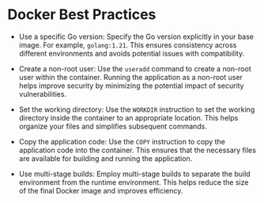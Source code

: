 # Docker Best Practices

- Use a specific Go version: Specify the Go version explicitly in your base image. For example, `golang:1.21`. This ensures consistency across different environments and avoids potential issues with compatibility.

- Create a non-root user: Use the `useradd` command to create a non-root user within the container. Running the application as a non-root user helps improve security by minimizing the potential impact of security vulnerabilities.

- Set the working directory: Use the `WORKDIR` instruction to set the working directory inside the container to an appropriate location. This helps organize your files and simplifies subsequent commands.

- Copy the application code: Use the `COPY` instruction to copy the application code into the container. This ensures that the necessary files are available for building and running the application.

- Use multi-stage builds: Employ multi-stage builds to separate the build environment from the runtime environment. This helps reduce the size of the final Docker image and improves efficiency.
